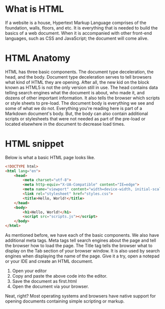 # What is HTML

If a website is a house, Hypertext Markup Language comprises of the foundation, walls, floors, and etc. 
It is everything that is needed to build the basics of a web document. When it is accompanied with other front-end languages, such as CSS and JavaScript; the document will come alive.

# HTML Anatomy

HTML has three basic components. The document type deceleration, the head, and the body. Document type deceleration serves to tell browsers what kind of HTML they are opening.
After all, the new kid on the block known as HTML5 is not the only version still in use. The head contains data telling search engines what the document is about, who made it, and dozens of other important information. 
It also tells the browser which scripts or style sheets to pre-load. The document body is everything we see and some of what we do not. Everything you're reading here is part of a Markdown document's body. But, the body can also contain additional scripts or stylesheets that were not needed as part of the pre-load or located elsewhere in the document to decrease load times.

# HTML snippet

Below is what a basic HTML page looks like.

```html
<!DOCTYPE html>
<html lang="en">
    <head>
        <meta charset="utf-8">
        <meta http-equiv="X-UA-Compatible" content="IE=edge">
        <meta name="viewport" content="width=device-width, initial-scale=1">
        <link rel="stylesheet" href="styles.css">
        <title>Hello, World!</title>
    </head>
    <body>
        <h1>Hello, World!</h1>
        <script src="scripts.js"></script>
    </body>
</html>
```
As mentioned before, we have each of the basic components. We also have additional meta tags. Meta tags tell search engines about the page and tell the browser how to load the page.
The Title tag tells the browser what to display on the Tab section of your browser window. It is also used by search engines when displaying the name of the page.
Give it a try, open a notepad or your IDE and create an HTML document.

1. Open your editor
2. Copy and paste the above code into the editor.
3. Save the document as first.html
4. Open the document via your browser.

Neat, right? Most operating systems and browsers have native support for opening documents containing simple scripting or markup.